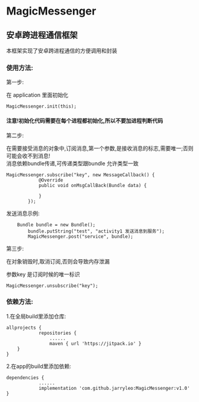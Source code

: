 # MagicMessenger
## 安卓跨进程通信框架

本框架实现了安卓跨进程通信的方便调用和封装

### 使用方法:

第一步:

在 application 里面初始化
```
MagicMessenger.init(this);
```
#### 注意!初始化代码需要在每个进程都初始化,所以不要加进程判断代码

第二步:

在需要接受消息的对象中,订阅消息,第一个参数,是接收消息的标志,需要唯一;否则可能会收不到消息!                
消息依赖bundle传递,可传递类型跟bundle 允许类型一致
```
MagicMessenger.subscribe("key", new MessageCallback() {
            @Override
            public void onMsgCallBack(Bundle data) {
                
            }
        });
```
发送消息示例:
```
	Bundle bundle = new Bundle();
        bundle.putString("test", "activity1 发送消息到服务");
        MagicMessenger.post("service", bundle);
```
第三步:

在对象销毁时,取消订阅,否则会导致内存泄漏

参数key 是订阅时候的唯一标识
```
MagicMessenger.unsubscribe("key");
```

### 依赖方法:

1.在全局build里添加仓库:
```
allprojects {
            repositories {
	            ......
	            maven { url 'https://jitpack.io' }
	}
}
```

2.在app的build里添加依赖:
```
dependencies {
            ......
            implementation 'com.github.jarryleo:MagicMessenger:v1.0'
}
```
